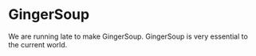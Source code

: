 # GingerSoup
We are running late to make GingerSoup.
GingerSoup is very essential to the current world.

